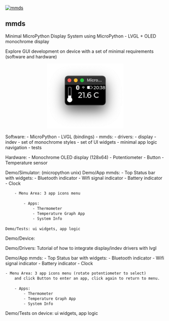 [![mmds](https://github.com/Carglglz/mmds/actions/workflows/mmds_ci.yml/badge.svg)](https://github.com/Carglglz/mmds/actions/workflows/mmds_ci.yml)
## mmds


Minimal MicroPython Display System using MicroPython - LVGL + OLED monochrome display


Explore GUI development on device with a set of minimal requirements (software and hardware)


<center>

<img src="docs/img/thermometer.png" width="240" height="204">

</center>

Software:
    - MicroPython 
    - LVGL (bindings)
    - mmds:
        - drivers:
            - display 
            - indev
        - set of monochrome styles 
        - set of UI widgets
        - minimal app logic navigation
        - tests

Hardware:
    - Monochrome OLED display (128x64)
    - Potentiometer 
    - Button 
    - Temperature sensor


Demo/Simulator: (micropython unix)
    Demo/App mmds:
        - Top Status bar with widgets:
            - Bluetooth indicator 
            - Wifi signal indicator
            - Battery indicator
            - Clock
        
        - Menu Area: 3 app icons menu 

            - Apps:
                - Thermometer 
                - Temperature Graph App
                - System Info

    Demo/Tests: ui widgets, app logic

Demo/Device: 

Demo/Drivers: Tutorial of how to integrate display/indev drivers with lvgl

Demo/App mmds:
    - Top Status bar with widgets:
        - Bluetooth indicator 
        - Wifi signal indicator
        - Battery indicator
        - Clock
    
    - Menu Area: 3 app icons menu (rotate potentiometer to select)
        and click Button to enter an app, click again to return to menu.

        - Apps:
            - Thermometer 
            - Temperature Graph App
            - System Info

    
Demo/Tests on device: ui widgets, app logic

